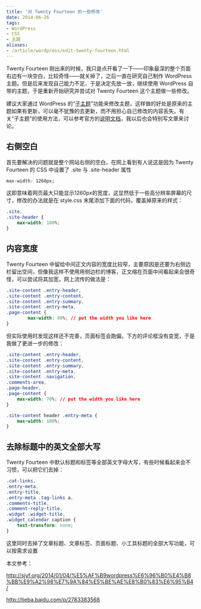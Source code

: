 ```yaml
---
title: '对 Twenty Fourteen 的一些修改'
date: 2014-06-26
tags:
- WordPress
- CSS
- 主题
aliases:
- /article/wordpress/edit-twenty-fourteen.html
---
```


Twenty Fourteen 刚出来的时候，我只是点开看了一下——印象最深的整个页面右边有一块空白，比较奇怪——就关掉了，之后一直在研究自己制作 WordPress 主题。但是后来发现自己能力不足，于是决定先放一放，继续使用 WordPress 自带的主题，于是重新开始研究并尝试对 Twenty Fourteen 这个主题做一些修改。

建议大家通过 WordPress 的“[子主题](http://codex.wordpress.org/zh-cn:%E5%AD%90%E4%B8%BB%E9%A2%98)”功能来修改主题，这样做的好处是原来的主题如果有更新，可以毫不犹豫的去更新，而不用担心自己修改的内容丢失。有关“子主题”的使用方法，可以参考官方的[说明文档](http://codex.wordpress.org/zh-cn:%E5%AD%90%E4%B8%BB%E9%A2%98)，我以后也会特别写文章来讨论。

## 右侧空白

首先要解决的问题就是整个网站右侧的空白，在网上看到有人说这是因为 Twenty Fourteen  的 CSS 中设置了 .site 与 .site-header 属性

```css
max-width: 1260px;
```

这即意味着网页最大只能显示1260px的宽度，这显然低于一些高分辨率屏幕的尺寸，修改的办法就是在 style.css 末尾添加下面的代码，覆盖掉原来的样式：

```css
.site,
.site-header {
	max-width: 100%;
}
```

## 内容宽度

Twenty Fourteen  中留给中间正文内容的宽度比较窄，主要原因是还要为右侧边栏留出空间，但像我这样不使用用侧边栏的博客，正文缩在页面中间看起来会很奇怪，可以尝试将其加宽，网上流传的做法是：

```css
.site-content .entry-header,
.site-content .entry-content,
.site-content .entry-summary,
.site-content .entry-meta,
.page-content {
        max-width: 90%; // put the width you like here
}
```

但实际使用时发现这样还不完善，页面标签会跑偏，下方的评论框没有变宽，于是我做了更进一步的修改：

```css
.site-content .entry-header,
.site-content .entry-content,
.site-content .entry-summary,
.site-content .entry-meta,
.site-content .navigation,
.comments-area,
.page-header,
.page-content {
	max-width: 70%; // put the width you like here
}

.site-content header .entry-meta {
	max-width: 100%;
}
```

## 去除标题中的英文全部大写

Twenty Fourteen  中默认标题和标签等全部英文字母大写，有些时候看起来会不习惯，可以把它们去掉：

```css
.cat-links,
.entry-meta,
.entry-title,
.entry-meta .tag-links a,
.comments-title,
.comment-reply-title,
.widget .widget-title,
.widget_calendar caption {
	text-transform: none;
}
```

这里同时去掉了文章标题、文章标签、页面标题、小工具标题的全部大写功能，可以按需求设置

本文参考：

http://sjyf.org/2014/01/04/%E5%AF%B9wordpress%E6%96%B0%E4%B8%BB%E9%A2%98%E7%9A%84%E5%BE%AE%E8%B0%83%E6%95%B4/

http://tieba.baidu.com/p/2783383568
